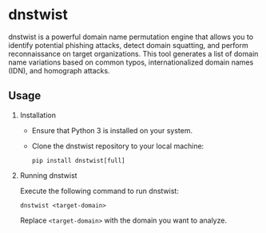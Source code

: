 # dnstwist

dnstwist is a powerful domain name permutation engine that allows you to identify potential phishing attacks, detect domain squatting, and perform reconnaissance on target organizations. This tool generates a list of domain name variations based on common typos, internationalized domain names (IDN), and homograph attacks.

## Usage

1. Installation

   - Ensure that Python 3 is installed on your system.
   - Clone the dnstwist repository to your local machine:

     ```
     pip install dnstwist[full]
     ```

2. Running dnstwist

   Execute the following command to run dnstwist:

     ```
     dnstwist <target-domain>
     ```

     Replace `<target-domain>` with the domain you want to analyze.

